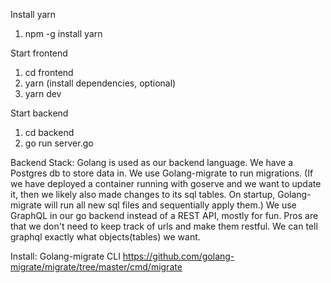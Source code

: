 Install yarn
1. npm -g install yarn

Start frontend
1. cd frontend
2. yarn (install dependencies, optional)
3. yarn dev

Start backend
1. cd backend
2. go run server.go


Backend Stack:
Golang is used as our backend language.
We have a Postgres db to store data in.
We use Golang-migrate to run migrations. (If we have deployed a container running with goserve and we want to update it, then we likely also made changes to its sql tables. On startup, Golang-migrate will run all new sql files and sequentially apply them.)
We use GraphQL in our go backend instead of a REST API, mostly for fun. Pros are that we don't need to keep track of urls and make them restful. We can tell graphql exactly what objects(tables) we want.

Install:
Golang-migrate CLI
https://github.com/golang-migrate/migrate/tree/master/cmd/migrate
